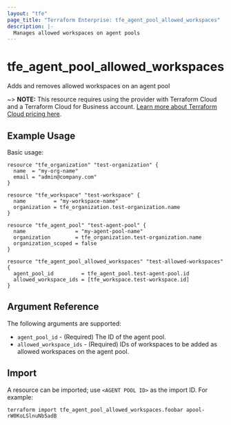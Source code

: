 ```yaml
---
layout: "tfe"
page_title: "Terraform Enterprise: tfe_agent_pool_allowed_workspaces"
description: |-
  Manages allowed workspaces on agent pools
---
```


# tfe_agent_pool_allowed_workspaces

Adds and removes allowed workspaces on an agent pool

~> **NOTE:** This resource requires using the provider with Terraform Cloud and a Terraform Cloud
for Business account.
[Learn more about Terraform Cloud pricing here](https://www.hashicorp.com/products/terraform/pricing).

## Example Usage

Basic usage:

```hcl
resource "tfe_organization" "test-organization" {
  name  = "my-org-name"
  email = "admin@company.com"
}

resource "tfe_workspace" "test-workspace" {
  name         = "my-workspace-name"
  organization = tfe_organization.test-organization.name
}

resource "tfe_agent_pool" "test-agent-pool" {
  name                = "my-agent-pool-name"
  organization        = tfe_organization.test-organization.name
  organization_scoped = false
}

resource "tfe_agent_pool_allowed_workspaces" "test-allowed-workspaces" {
  agent_pool_id         = tfe_agent_pool.test-agent-pool.id
  allowed_workspace_ids = [tfe_workspace.test-workspace.id]
}
```

## Argument Reference

The following arguments are supported:

* `agent_pool_id` - (Required) The ID of the agent pool.
* `allowed_workspace_ids` - (Required) IDs of workspaces to be added as allowed workspaces on the agent pool.


## Import

A resource can be imported; use `<AGENT POOL ID>` as the import ID. For example:

```shell
terraform import tfe_agent_pool_allowed_workspaces.foobar apool-rW0KoLSlnuNb5adB
```

